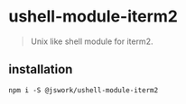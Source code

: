 # ushell-module-iterm2
> Unix like shell module for iterm2.

## installation
```shell
npm i -S @jswork/ushell-module-iterm2
```